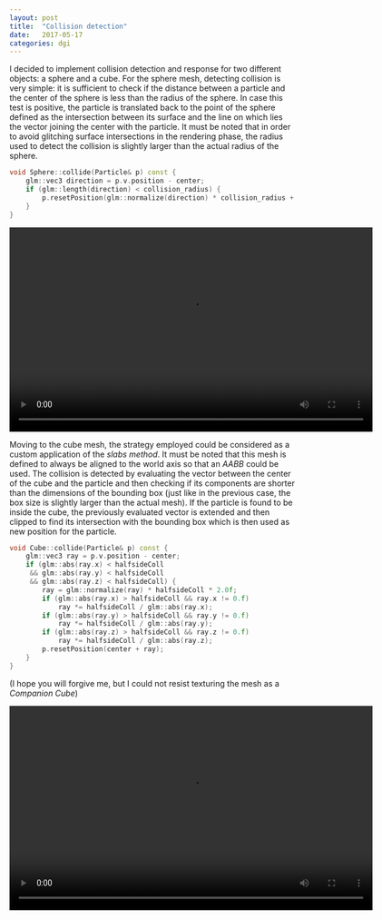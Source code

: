 ```yaml
---
layout: post
title:  "Collision detection"
date:   2017-05-17
categories: dgi
---
```


I decided to implement collision detection and response for two different objects: a sphere and a cube.
For the sphere mesh, detecting collision is very simple: it is sufficient to check if the distance between a particle and the center of the sphere is less than the radius of the sphere. In case this test is positive, the particle is translated back to the point of the sphere defined as the intersection between its surface and the line on which lies the vector joining the center with the particle. It must be noted that in order to avoid glitching surface intersections in the rendering phase, the radius used to detect the collision is slightly larger than the actual radius of the sphere.

```c++
void Sphere::collide(Particle& p) const {
    glm::vec3 direction = p.v.position - center;
    if (glm::length(direction) < collision_radius) {
        p.resetPosition(glm::normalize(direction) * collision_radius + center);
    }
}
```

<video width="640" height="360" controls>
  <source src="{{site.videos}}/sphere_collision.mp4" type="video/mp4">
</video>

Moving to the cube mesh, the strategy employed could be considered as a custom application of the _slabs method_. It must be noted that this mesh is defined to always be aligned to the world axis so that an _AABB_ could be used. The collision is detected by evaluating the vector between the center of the cube and the particle and then checking if its components are shorter than the dimensions of the bounding box (just like in the previous case, the box size is slightly larger than the actual mesh). If the particle is found to be inside the cube, the previously evaluated vector is extended and then clipped to find its intersection with the bounding box which is then used as new position for the particle.

```c++
void Cube::collide(Particle& p) const {
    glm::vec3 ray = p.v.position - center;
    if (glm::abs(ray.x) < halfsideColl 
     && glm::abs(ray.y) < halfsideColl 
     && glm::abs(ray.z) < halfsideColl) {
        ray = glm::normalize(ray) * halfsideColl * 2.0f;
        if (glm::abs(ray.x) > halfsideColl && ray.x != 0.f)
            ray *= halfsideColl / glm::abs(ray.x);
        if (glm::abs(ray.y) > halfsideColl && ray.y != 0.f)
            ray *= halfsideColl / glm::abs(ray.y);
        if (glm::abs(ray.z) > halfsideColl && ray.z != 0.f)
            ray *= halfsideColl / glm::abs(ray.z);
        p.resetPosition(center + ray);
    }
}
```

(I hope you will forgive me, but I could not resist texturing the mesh as a _Companion Cube_)

<video width="640" height="360" controls>
  <source src="{{site.videos}}/cube_collision.mp4" type="video/mp4">
</video>